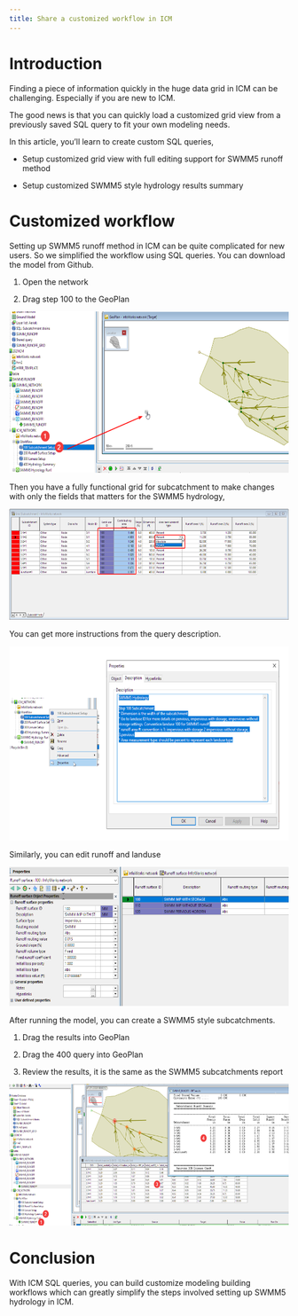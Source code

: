 ```yaml
---
title: Share a customized workflow in ICM
---
```


# Introduction

Finding a piece of information quickly in the huge data grid in ICM can be challenging. Especially if you are new to ICM.

The good news is that you can quickly load a customized grid view from a previously saved SQL query to fit your own modeling needs.

In this article, you’ll learn to create custom SQL queries,

-   Setup customized grid view with full editing support for SWMM5 runoff method

-   Setup customized SWMM5 style hydrology results summary

# Customized workflow

Setting up SWMM5 runoff method in ICM can be quite complicated for new users. So we simplified the workflow using SQL queries. You can download the model from Github.

1.  Open the network

2.  Drag step 100 to the GeoPlan

<img src="./media/image1.png" style="width:6.5in;height:3.03403in" alt="Graphical user interface, application, Word Description automatically generated" />

Then you have a fully functional grid for subcatchment to make changes with only the fields that matters for the SWMM5 hydrology,

<img src="./media/image2.png" style="width:6.5in;height:2.08889in" alt="Graphical user interface, application, table, Excel Description automatically generated" />

You can get more instructions from the query description.

<img src="./media/image3.png" style="width:6.5in;height:3.64514in" alt="Graphical user interface, text, application Description automatically generated" />

Similarly, you can edit runoff and landuse

<img src="./media/image4.png" style="width:6.5in;height:2.60833in" alt="Graphical user interface, application Description automatically generated" />

After running the model, you can create a SWMM5 style subcatchments.

1.  Drag the results into GeoPlan

2.  Drag the 400 query into GeoPlan

3.  Review the results, it is the same as the SWMM5 subcatchments report

<img src="./media/image5.png" style="width:6.5in;height:2.65903in" alt="Graphical user interface Description automatically generated" />

# Conclusion

With ICM SQL queries, you can build customize modeling building workflows which can greatly simplify the steps involved setting up SWMM5 hydrology in ICM.
